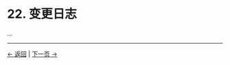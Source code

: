 # 22. 变更日志

...

---
<div class="navigation-links">
<a href="../21_贡献者/" class="nav-link prev-link">← 返回</a> | <a href="../23_参考文献/" class="nav-link next-link">下一页 →</a>
</div>
